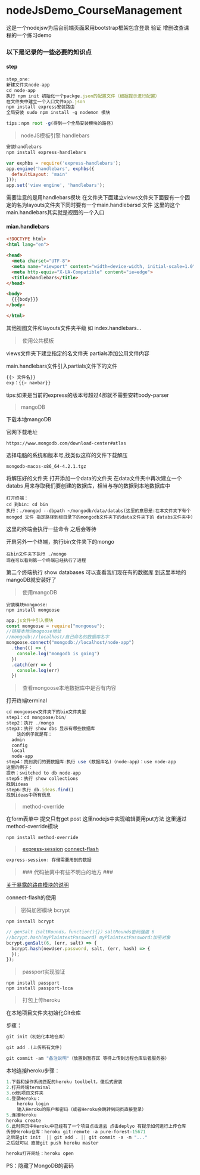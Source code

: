# nodeJsDemo_CourseManagement
这是一个nodejsw为后台前端页面采用bootstrap框架包含登录 验证 增删改查课程的一个练习demo



### 以下是记录的一些必要的知识点





####	step

~~~js
step_one:
新建文件夹node-app
cd node-app
执行 npm init 初始化一个packge.json的配置文件（根据提示进行配置）
在文件夹中建立一个入口文件app.json
npm install express安装路由
全局安装 sudo npm install -g nodemon 模块

tips：npm root -g(得到一个全局安装模块的路径)


~~~



> nodeJS模板引擎 handlebars

~~~js
安装handlebars
npm install express-handlebars

var exphbs = require('express-handlebars');
app.engine('handlebars', exphbs({
  defaultLayout: 'main'
}));
app.set('view engine', 'handlebars');

~~~

需要注意的是用handlebars模块 在文件夹下面建立views文件夹下面要有一个固定的名为layouts文件夹下同时要有一个main.handlebarsd 文件 这里的这个main.handlebars其实就是视图的一个入口 

####	mian.handlebars

~~~html
<!DOCTYPE html>
<html lang="en">

<head>
  <meta charset="UTF-8">
  <meta name="viewport" content="width=device-width, initial-scale=1.0">
  <meta http-equiv="X-UA-Compatible" content="ie=edge">
  <title>handlebars</title>
</head>

<body>
  {{{body}}}
</body>

</html>
~~~

其他视图文件和layouts文件夹平级 如 index.handlebars...



> ​	使用公共模板

views文件夹下建立指定的名文件夹 partials添加公用文件内容

main.handlebars文件引入partials文件下的文件

~~~js
{{> 文件名}}
exp：{{> navbar}}
~~~

tips:如果是当前的express的版本号超过4那就不需要安转body-parser 

> mangoDB

下载本地mangoDB

官网下载地址

~~~
https://www.mongodb.com/download-center#atlas
~~~

选择电脑的系统和版本号,找类似这样的文件下载解压

~~~
mongodb-macos-x86_64-4.2.1.tgz
~~~

将解压好的文件夹 打开添加一个data的文件夹 在data文件夹中再次建立一个databs 用来存取我们要创建的数据库，相当与存的数据到本地数据库中

~~~
打开终端：
cd 到bin: cd bin
执行：./mongod --dbpath ~/mongodb/data/databs(这里的意思是:在本文件夹下有个mongod 文件 指定路径到根目录下的mongodb文件夹下的data文件夹下的 databs文件夹中)
~~~

这里的终端会执行一些命令 之后会等待

开启另外一个终端，执行bin文件夹下的mongo

~~~
在bin文件夹下执行 ./mongo
现在可以看到第一个终端已经执行了进程
~~~

第二个终端执行 show databases 可以查看我们现在有的数据库 到这里本地的mangoDB就安装好了

> ​	使用mangoDB

~~~
安装模块mongoose:
npm install mongoose
~~~

~~~js
app.js文件中引入模块
const mongoose = require("mongoose");
//链接本地的mogoose地址
//mongodb://localhost/自己命名的数据库名字
mongoose.connect("mongodb://localhost/node-app")
  .then(() => {
    console.log("mongodb is going")
  })
  .catch(err => {
    console.log(err)
  })
~~~

> ​	查看mongoose本地数据库中是否有内容

打开终端terminal

~~~js
cd mongoosew文件夹下的bin文件夹里
step1：cd mongoose/bin/
step2：执行 ./mongo
step3：执行 show dbs 显示有哪些数据库
	这的例子就是有：
  admin
  config
  local
  node-app
step4：找到我们的要数据库:执行 use (数据库名)（node-app）：use node-app
这里的例子：
提示：switched to db node-app
step5：执行 show collections
找到ideas
step6:执行 db.ideas.find()
找到ideas中所有信息

~~~

> ​	method-override

在form表单中 提交只有get post 这里nodejs中实现编辑要用put方法 这里通过method-override模块

~~~js
npm install method-override
~~~

> ​	[express-session](https://www.cnblogs.com/mingjiatang/p/7495321.html)   [connect-flash](https://www.jianshu.com/p/29607cb427d4)

~~~js
express-session: 存储需要用到的数据
~~~

> ​	###	代码抽离中有些不明白的地方 ###

[关于暴露的路由模块的说明](https://blog.csdn.net/u011146511/article/details/80680598)

connect-flash的使用

> 密码加密模块 bcrypt

~~~~
npm install bcrypt
~~~~

~~~js
// genSalt（saltRounds，function(){}）saltRounds密码强度 6
//bcrypt.hash(myPlaintextPassword) myPlaintextPassword:加密对象
bcrypt.genSalt(6, (err, salt) => {
  bcrypt.hash(newUser.password, salt, (err, hash) => {
  });
});
~~~

> ​	passport实现验证

~~~
npm install passport
npm install passport-loca
~~~



> ​	打包上传heroku

在本地项目文件夹初始化Git仓库

步骤：

~~~js
git init（初始化本地仓库）

git add .(上传所有文件)

git commit -am "备注说明"（放置到暂存区 等待上传到远程仓库后者服务器）
~~~

本地连接heroku步骤：

~~~js
1.下载和操作系统匹配的heroku toolbelt，傻瓜式安装
2.打开终端terminal
3.cd到项目文件夹
4.登录Heroku：
	heroku login
	输入Heroku的账户和密码（或者Heroku会跳转到网页直接登录）
5.连接Heroku
heroku create
6.此时网页中Heroku中已经有了一个项目点击进去 点击deplyo 有提示如何进行上传仓库
传到Heroku仓库：heroku git:remote -a pure-forest-15671
之后是git init  || git add . || git commit -a -m "..."
之后就可以 直接git push heroku master

heroku打开网址：heroku open
~~~

PS：隐藏了MongoDB的密码